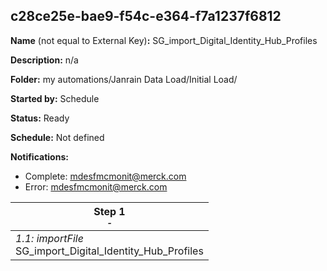 ## c28ce25e-bae9-f54c-e364-f7a1237f6812

**Name** (not equal to External Key)**:** SG_import_Digital_Identity_Hub_Profiles

**Description:** n/a

**Folder:** my automations/Janrain Data Load/Initial Load/

**Started by:** Schedule

**Status:** Ready

**Schedule:** Not defined

**Notifications:**

* Complete: mdesfmcmonit@merck.com
* Error: mdesfmcmonit@merck.com

| Step 1<br>_<small>-</small>_ |
| --- |
| _1.1: importFile_<br>SG_import_Digital_Identity_Hub_Profiles |
